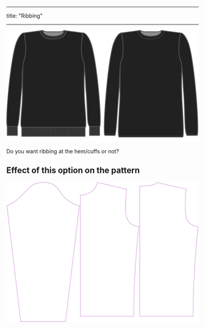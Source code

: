 - - -
title: "Ribbing"
- - -

![Ribbing](ribbing.svg)

Do you want ribbing at the hem/cuffs or not?

## Effect of this option on the pattern

![This image shows the effect of this option by superimposing several variants that have a different value for this option](sven_ribbing_sample.svg "Effect of this option on the pattern")
